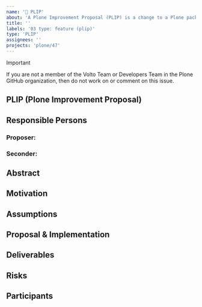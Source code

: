 ```yaml
---
name: '🚀 PLIP'
about: 'A Plone Improvement Proposal (PLIP) is a change to a Plone package that would affect everyone who uses that package. PLIPs go through a formal process compared to bug fixes because of their broad reach.'
title: ''
labels: '03 type: feature (plip)'
type: 'PLIP'
assignees: ''
projects: 'plone/47'
---
```


> [!IMPORTANT]
> If you are not a member of the Volto Team or Developers Team in the Plone GitHub organization, then do not work on or comment on this issue.

## PLIP (Plone Improvement Proposal)

<!--

Read https://6.docs.plone.org/contributing/core/plips.html first!

Set "03 type: feature: plip" as label.

Mention the @plone/volto-team when the PLIP is information complete!

-->

## Responsible Persons

### Proposer: <!-- full NAME of the proposer, should lead the PLIP - if not possible, tell about it! -->

### Seconder: <!-- NAME of another person supporting this PLIP -->

## Abstract

<!-- a comprehensive overview of the subject -->

## Motivation

<!--
Reason or motivation this proposal was created
-->

## Assumptions

<!-- Preconditions -->

## Proposal & Implementation

<!--
Detailed proposal with implementation details and - if needed - possible variants to be discussed.
-->

## Deliverables

<!--
Packages and documentation chapters involved, includes also third party if needed.
-->

## Risks

<!--
What will break/ affect existing installations of Plone after upgrade, including end user point of view, training efforts etc.
-->

## Participants

<!--
list of persons and roles known
-->
